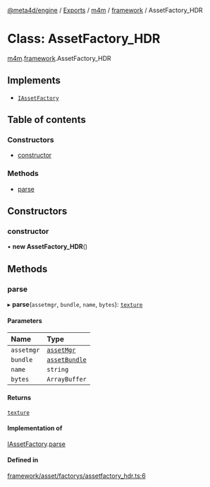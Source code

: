 [@meta4d/engine](../README.md) / [Exports](../modules.md) / [m4m](../modules/m4m.md) / [framework](../modules/m4m.framework.md) / AssetFactory\_HDR

# Class: AssetFactory\_HDR

[m4m](../modules/m4m.md).[framework](../modules/m4m.framework.md).AssetFactory_HDR

## Implements

- [`IAssetFactory`](../interfaces/m4m.framework.IAssetFactory.md)

## Table of contents

### Constructors

- [constructor](m4m.framework.AssetFactory_HDR.md#constructor)

### Methods

- [parse](m4m.framework.AssetFactory_HDR.md#parse)

## Constructors

### constructor

• **new AssetFactory_HDR**()

## Methods

### parse

▸ **parse**(`assetmgr`, `bundle`, `name`, `bytes`): [`texture`](m4m.framework.texture.md)

#### Parameters

| Name | Type |
| :------ | :------ |
| `assetmgr` | [`assetMgr`](m4m.framework.assetMgr.md) |
| `bundle` | [`assetBundle`](m4m.framework.assetBundle.md) |
| `name` | `string` |
| `bytes` | `ArrayBuffer` |

#### Returns

[`texture`](m4m.framework.texture.md)

#### Implementation of

[IAssetFactory](../interfaces/m4m.framework.IAssetFactory.md).[parse](../interfaces/m4m.framework.IAssetFactory.md#parse)

#### Defined in

[framework/asset/factorys/assetfactory_hdr.ts:6](https://github.com/meta4d-me/meta4d-engine/blob/cf6bfe6/src/framework/asset/factorys/assetfactory_hdr.ts#L6)
